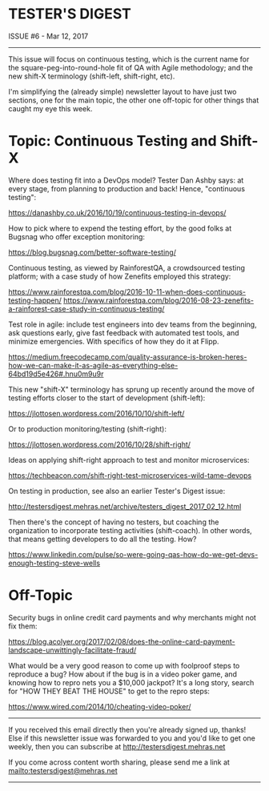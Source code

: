 TESTER'S DIGEST
===============
ISSUE #6 - Mar 12, 2017

---

This issue will focus on continuous testing, which is the current name for the square-peg-into-round-hole fit of QA with Agile methodology; and the new shift-X terminology (shift-left, shift-right, etc).

I'm simplifying the (already simple) newsletter layout to have just two sections, one for the main topic, the other one off-topic for other things that caught my eye this week.

Topic: Continuous Testing and Shift-X
=====================================

Where does testing fit into a DevOps model? Tester Dan Ashby says: at every stage, from planning to production and back! Hence, "continuous testing":

<https://danashby.co.uk/2016/10/19/continuous-testing-in-devops/>

How to pick where to expend the testing effort, by the good folks at Bugsnag who offer exception monitoring:

<https://blog.bugsnag.com/better-software-testing/>

Continuous testing, as viewed by RainforestQA, a crowdsourced testing platform; with a case study of how Zenefits employed this strategy:

<https://www.rainforestqa.com/blog/2016-10-11-when-does-continuous-testing-happen/>
<https://www.rainforestqa.com/blog/2016-08-23-zenefits-a-rainforest-case-study-in-continuous-testing/>

Test role in agile: include test engineers into dev teams from the beginning, ask questions early, give fast feedback with automated test tools, and minimize emergencies. With specifics of how they do it at Flipp.

<https://medium.freecodecamp.com/quality-assurance-is-broken-heres-how-we-can-make-it-as-agile-as-everything-else-64bd19d5e426#.hnu0m9u9r>

This new "shift-X" terminology has sprung up recently around the move of testing efforts closer to the start of development (shift-left):

<https://jlottosen.wordpress.com/2016/10/10/shift-left/>

Or to production monitoring/testing (shift-right):

<https://jlottosen.wordpress.com/2016/10/28/shift-right/>

Ideas on applying shift-right approach to test and monitor microservices:

<https://techbeacon.com/shift-right-test-microservices-wild-tame-devops>

On testing in production, see also an earlier Tester's Digest issue:

<http://testersdigest.mehras.net/archive/testers_digest_2017_02_12.html>

Then there's the concept of having no testers, but coaching the organization to incorporate testing activities (shift-coach). In other words, that means getting developers to do all the testing. How?

<https://www.linkedin.com/pulse/so-were-going-qas-how-do-we-get-devs-enough-testing-steve-wells>

Off-Topic
=========

Security bugs in online credit card payments and why merchants might not fix them:

<https://blog.acolyer.org/2017/02/08/does-the-online-card-payment-landscape-unwittingly-facilitate-fraud/>

What would be a very good reason to come up with foolproof steps to reproduce a bug? How about if the bug is in a video poker game, and knowing how to repro nets you a $10,000 jackpot? It's a long story, search for "HOW THEY BEAT THE HOUSE" to get to the repro steps:

<https://www.wired.com/2014/10/cheating-video-poker/>

---

If you received this email directly then you're already signed up, thanks! Else
if this newsletter issue was forwarded to you and you'd like to get one weekly,
then you can subscribe at <http://testersdigest.mehras.net>

If you come across content worth sharing, please send me a link at
<mailto:testersdigest@mehras.net>

---
